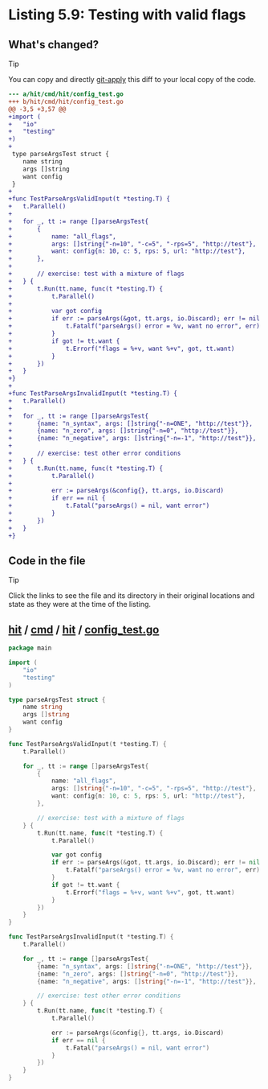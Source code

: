 # Listing 5.9: Testing with valid flags

## What's changed?

> [!TIP]
> You can copy and directly [git-apply](https://tldr.inbrowser.app/pages/common/git-apply) this diff to your local copy of the code.

```diff
--- a/hit/cmd/hit/config_test.go
+++ b/hit/cmd/hit/config_test.go
@@ -3,5 +3,57 @@
+import (
+	"io"
+	"testing"
+)
+
 type parseArgsTest struct {
 	name string
 	args []string
 	want config
 }
+
+func TestParseArgsValidInput(t *testing.T) {
+	t.Parallel()
+
+	for _, tt := range []parseArgsTest{
+		{
+			name: "all_flags",
+			args: []string{"-n=10", "-c=5", "-rps=5", "http://test"},
+			want: config{n: 10, c: 5, rps: 5, url: "http://test"},
+		},
+
+		// exercise: test with a mixture of flags
+	} {
+		t.Run(tt.name, func(t *testing.T) {
+			t.Parallel()
+
+			var got config
+			if err := parseArgs(&got, tt.args, io.Discard); err != nil {
+				t.Fatalf("parseArgs() error = %v, want no error", err)
+			}
+			if got != tt.want {
+				t.Errorf("flags = %+v, want %+v", got, tt.want)
+			}
+		})
+	}
+}
+
+func TestParseArgsInvalidInput(t *testing.T) {
+	t.Parallel()
+
+	for _, tt := range []parseArgsTest{
+		{name: "n_syntax", args: []string{"-n=ONE", "http://test"}},
+		{name: "n_zero", args: []string{"-n=0", "http://test"}},
+		{name: "n_negative", args: []string{"-n=-1", "http://test"}},
+
+		// exercise: test other error conditions
+	} {
+		t.Run(tt.name, func(t *testing.T) {
+			t.Parallel()
+
+			err := parseArgs(&config{}, tt.args, io.Discard)
+			if err == nil {
+				t.Fatal("parseArgs() = nil, want error")
+			}
+		})
+	}
+}

```
## Code in the file

> [!TIP]
> Click the links to see the file and its directory in their original locations and state as they were at the time of the listing.

## [hit](https://github.com/inancgumus/gobyexample/blob/33d1fa5f74861ee3b8b92fd58b803087688eb96e/hit) / [cmd](https://github.com/inancgumus/gobyexample/blob/33d1fa5f74861ee3b8b92fd58b803087688eb96e/hit/cmd) / [hit](https://github.com/inancgumus/gobyexample/blob/33d1fa5f74861ee3b8b92fd58b803087688eb96e/hit/cmd/hit) / [config_test.go](https://github.com/inancgumus/gobyexample/blob/33d1fa5f74861ee3b8b92fd58b803087688eb96e/hit/cmd/hit/config_test.go)

```go
package main

import (
	"io"
	"testing"
)

type parseArgsTest struct {
	name string
	args []string
	want config
}

func TestParseArgsValidInput(t *testing.T) {
	t.Parallel()

	for _, tt := range []parseArgsTest{
		{
			name: "all_flags",
			args: []string{"-n=10", "-c=5", "-rps=5", "http://test"},
			want: config{n: 10, c: 5, rps: 5, url: "http://test"},
		},

		// exercise: test with a mixture of flags
	} {
		t.Run(tt.name, func(t *testing.T) {
			t.Parallel()

			var got config
			if err := parseArgs(&got, tt.args, io.Discard); err != nil {
				t.Fatalf("parseArgs() error = %v, want no error", err)
			}
			if got != tt.want {
				t.Errorf("flags = %+v, want %+v", got, tt.want)
			}
		})
	}
}

func TestParseArgsInvalidInput(t *testing.T) {
	t.Parallel()

	for _, tt := range []parseArgsTest{
		{name: "n_syntax", args: []string{"-n=ONE", "http://test"}},
		{name: "n_zero", args: []string{"-n=0", "http://test"}},
		{name: "n_negative", args: []string{"-n=-1", "http://test"}},

		// exercise: test other error conditions
	} {
		t.Run(tt.name, func(t *testing.T) {
			t.Parallel()

			err := parseArgs(&config{}, tt.args, io.Discard)
			if err == nil {
				t.Fatal("parseArgs() = nil, want error")
			}
		})
	}
}
```

